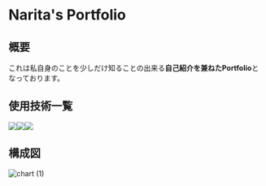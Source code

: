 # Narita's Portfolio

## 概要

これは私自身のことを少しだけ知ることの出来る**自己紹介を兼ねたPortfolio**となっております。

## 使用技術一覧

<img src="https://img.shields.io/badge/-Html5-E34F26.svg?logo=html5&style=plastic"><img src="https://img.shields.io/badge/-Css3-1572B6.svg?logo=css3&style=plastic"><img src="https://img.shields.io/badge/-Javascript-F7DF1E.svg?logo=javascript&style=plastic">

## 構成図

![chart (1)](https://github.com/tatsu-narita/my-portfolio/assets/135838655/837132f5-c977-4167-b215-d5020b1a220a)
